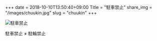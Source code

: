 +++
date  = 2018-10-10T13:50:40+09:00
Title = "駐車禁止"
share_img = "/images/chuukin.jpg"
slug = "chuukin"
+++

![駐車禁止](/images/chuukin.jpg)
<p class="caption">駐車禁止 ≠ 駐輪禁止</p>

